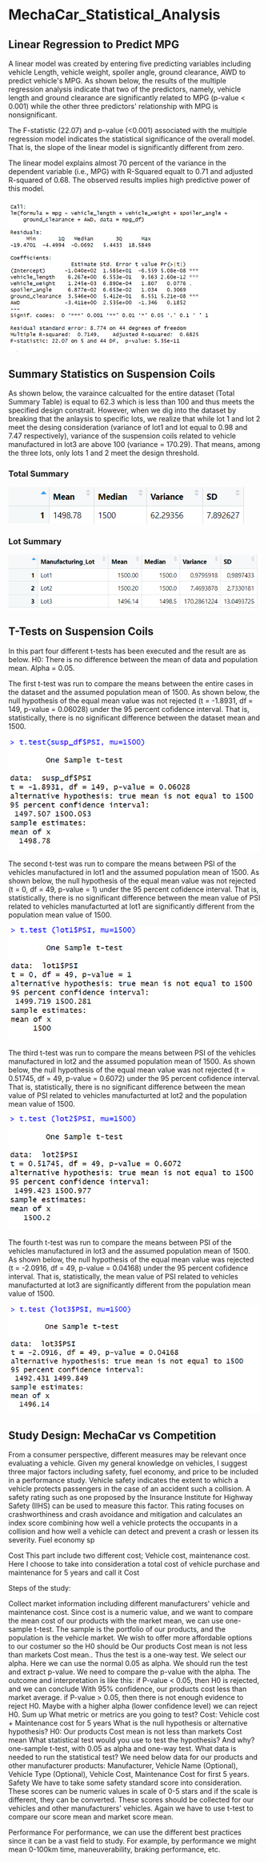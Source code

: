 # MechaCar_Statistical_Analysis

## Linear Regression to Predict MPG

A linear model was created by entering five predicting variables including vehicle Length, vehicle weight, spoiler angle, ground clearance, AWD to predict vehicle's MPG. As shown below, the results of the multiple regression analysis indicate that two of the predictors, namely, vehicle length and ground clearance are significantly related to MPG (p-value < 0.001) while the other three predictors' relationship with MPG is nonsignificant. 

The F-statistic (22.07) and p-value (<0.001) associated with the multiple regression model indicates the statistical significance of the overall model. That is, the slope of the linear model is significantly different from zero.

The linear model explains almost 70 percent of the variance in the dependent variable (i.e., MPG) with R-Squared equalt to 0.71 and adjusted R-squared of 0.68. The observed results implies high predictive power of this model.


![This is an image](Part1_results.png)


## Summary Statistics on Suspension Coils

As shown below, the varaince calcualted for the entire dataset (Total Summary Table) is equal to 62.3 which is less than 100 and thus meets the specified design constrait. However, when we dig into the dataset by breaking that the anlaysis to specific lots, we realize that while lot 1 and lot 2 meet the desing consideration (variance of lot1 and lot equal to 0.98 and 7.47 respectively), variance of the suspension coils related to vehicle manufactured in lot3 are above 100 (variance = 170.29). That means, among the three lots, only lots 1 and 2 meet the design threshold.

### Total Summary

![This is an image](Part2_results_totalsummary.png)

### Lot Summary

![This is an image](Part2_results_lotsummary.png)



## T-Tests on Suspension Coils

In this part four different t-tests has been executed and the result are as below. H0: There is no difference between the mean of data and population mean. Alpha = 0.05.

The first t-test was run to compare the means between the entire cases in the dataset and the assumed population mean of 1500.
As shown below, the null hypothesis of the equal mean value was not rejected (t = -1.8931, df = 149, p-value = 0.06028) under the 95 percent cofidence interval. That is, statistically, there is no significant difference between the dataset mean and 1500.

![This is an image](Part3_results_ttest.png)

The second t-test was run to compare the means between PSI of the vehicles manufactured in lot1 and the assumed population mean of 1500.
As shown below, the null hypothesis of the equal mean value was not rejected (t = 0, df = 49, p-value = 1) under the 95 percent cofidence interval. That is, statistically, there is no significant difference between the mean value of PSI related to vehicles manufacturted at lot1 are significantly different from the population mean value of 1500.

![This is an image](Part3_results_ttest_lot1.png)

The third t-test was run to compare the means between PSI of the vehicles manufactured in lot2 and the assumed population mean of 1500.
As shown below, the null hypothesis of the equal mean value was not rejected (t = 0.51745, df = 49, p-value = 0.6072) under the 95 percent cofidence interval. That is, statistically, there is no significant difference between the mean value of PSI related to vehicles manufacturted at lot2 and the population mean value of 1500.

![This is an image](Part3_results_ttest_lot2.png)

The fourth t-test was run to compare the means between PSI of the vehicles manufactured in lot3 and the assumed population mean of 1500.
As shown below, the null hypothesis of the equal mean value was rejected (t = -2.0916, df = 49, p-value = 0.04168) under the 95 percent cofidence interval. That is, statistically, the mean value of PSI related to vehicles manufacturted at lot3 are significantly different from the population mean value of 1500.

![This is an image](Part3_results_ttest_lot3.png)


## Study Design: MechaCar vs Competition

From a consumer perspective, different measures may be relevant once evaluating a vehicle. Given my general knowledge on vehicles, I suggest three major factors including safety, fuel economy, and price to be included in a performance study. Vehicle safety indicates the extent to which a vehicle protects passengers in the case of an accident such a collision. A safety rating such as one proposed by the Insurance Institute for Highway Safety (IIHS) can be used to measure this factor. This rating focuses on crashworthiness and crash avoidance and mitigation and calculates an index score combining how well a vehicle protects the occupants in a collision and how well a vehicle can detect and prevent a crash or lessen its severity. Fuel economy sp





Cost
This part include two different cost; Vehicle cost, maintenance cost. Here I choose to take into consideration a total cost of vehicle purchase and maintenance for 5 years and call it Cost

Steps of the study:

Collect market information including different manufacturers' vehicle and maintenance cost.
Since cost is a numeric value, and we want to compare the mean cost of our products with the market mean, we can use one-sample t-test. The sample is the portfolio of our products, and the population is the vehicle market. We wish to offer more affordable options to our costumer so the H0 should be Our products Cost mean is not less than markets Cost mean.. Thus the test is a one-way test.
We select our alpha. Here we can use the normal 0.05 as alpha.
We should run the test and extract p-value.
We need to compare the p-value with the alpha. The outcome and interpretation is like this:
if P-value < 0.05, then H0 is rejected, and we can conclude With 95% confidence, our products cost less than market average.
if P-value > 0.05, then there is not enough evidence to reject H0. Maybe with a higher alpha (lower confidence level) we can reject H0.
Sum up
What metric or metrics are you going to test?
Cost: Vehicle cost + Maintenance cost for 5 years
What is the null hypothesis or alternative hypothesis?
H0: Our products Cost mean is not less than markets Cost mean
What statistical test would you use to test the hypothesis? And why?
one-sample t-test, with 0.05 as alpha and one-way test.
What data is needed to run the statistical test?
We need below data for our products and other manufacturer products: Manufacturer, Vehicle Name (Optional), Vehicle Type (Optional), Vehicle Cost, Maintenance Cost for first 5 years.
Safety
We have to take some safety standard score into consideration. These scores can be numeric values in scale of 0-5 stars and if the scale is different, they can be converted. These scores should be collected for our vehicles and other manufacturers' vehicles. Again we have to use t-test to compare our score mean and market score mean.

Performance
For performance, we can use the different best practices since it can be a vast field to study. For example, by performance we might mean 0-100km time, maneuverability, braking performance, etc.

